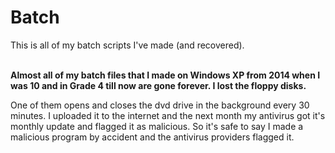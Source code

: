 # Batch
This is all of my batch scripts I've made (and recovered).
<br>
<br>

**Almost all of my batch files that I made on Windows XP from 2014 when I was 10 and in Grade 4 till now are gone forever. I lost the floppy disks.**

 One of them opens and closes the dvd drive in the background every 30 minutes. I uploaded it to the internet and the next month my antivirus got it's monthly update and flagged it as malicious. So it's safe to say I made a malicious program by accident and the antivirus providers flagged it.